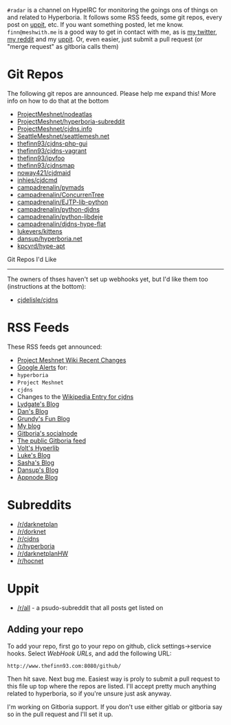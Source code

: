 `#radar` is a channel on HypeIRC for monitoring the goings ons of things on and related to Hyperboria. It follows some RSS feeds, some git repos, every post on [uppit](http://uppit.us), etc. If you want something posted, let me know. `finn@meshwith.me` is a good way to get in contact with me, as is [my twitter](https://twitter.com/thefinn93), [my reddit](http://www.reddit.com/u/thefinn93) and my [uppit](http://uppit.us/u/thefinn93). Or, even easier, just submit a pull request (or "merge request" as gitboria calls them)

Git Repos
=======

The following git repos are announced. Please help me expand this! More info on how to do that at the bottom

* [ProjectMeshnet/nodeatlas](https://github.com/ProjectMeshnet/nodeatlas)
* [ProjectMeshnet/hyperboria-subreddit](https://github.com/ProjectMeshnet/hyperboria-subreddit)
* [ProjectMeshnet/cjdns.info](https://github.com/ProjectMeshnet/cjdns.info)
* [SeattleMeshnet/seattlemesh.net](https://github.com/seattlemeshnet/seattlemesh.net)
* [thefinn93/cjdns-php-gui](https://github.com/thefinn93/cjdns-php-gui)
* [thefinn93/cjdns-vagrant](https://github.com/thefinn93/cjdns-vagrant)
* [thefinn93/ipvfoo](https://github.com/thefinn93/ipvfoo)
* [thefinn93/cjdnsmap](https://github.com/thefinn93/cjdnsmap)
* [noway421/cjdmaid](https://github.com/noway421/cjdmaid)
* [inhies/cjdcmd](https://github.com/inhies/cjdcmd)
* [campadrenalin/pymads](https://github.com/campadrenalin/pymads)
* [campadrenalin/ConcurrenTree](https://github.com/campadrenalin/ConcurrenTree)
* [campadrenalin/EJTP-lib-python](https://github.com/campadrenalin/EJTP-lib-python)
* [campadrenalin/python-djdns](https://github.com/campadrenalin/python-djdns)
* [campadrenalin/python-libdeje](https://github.com/campadrenalin/python-libdeje)
* [campadrenalin/djdns-hype-flat](https://github.com/campadrenalin/djdns-hype-flat)
* [lukevers/kittens](https://github.com/lukevers/kittens)
* [dansup/hyperboria.net](https://github.com/dansup/hyperboria.net)
* [kpcyrd/hype-apt](https://github.com/kpcyrd/hype-apt)

Git Repos I'd Like

-----
The owners of thses haven't set up webhooks yet, but I'd like them too (instructions at the bottom):

* [cjdelisle/cjdns](https://github.com/cjdelisle/cjdns)

RSS Feeds
======

These RSS feeds get announced:

* [Project Meshnet Wiki Recent Changes](https://wiki.projectmeshnet.org/Special:RecentChanges)
* [Google Alerts](https://www.google.com/alerts) for:
 * `hyperboria`
 * `Project Meshnet`
 * `cjdns`
* Changes to the [Wikipedia Entry for cjdns](https://en.wikipedia.org/wiki/Cjdns)
* [Lydgate's Blog](http://lydgate.hypebox.net)
* [Dan's Blog](https://meshwith.me/blog)
* [Grundy's Fun Blog](http://grundy.hypebox.net)
* [My blog](http://hyperboria.thefinn93.com)
* [Gitboria's socialnode](http://socialno.de/gitboria)
* [The public Gitboria feed](http://gitboria.com/dashboard)
* [Volt's Hyperlib](http://[fc7b:ce4a:f655:f634:792b:5924:29c4:60fa]/)
* [Luke's Blog](https://blog.lukevers.com)
* [Sasha's Blog](http://speedfulpanic.net)
* [Dansup's Blog](http://dansup.hypebox.net)
* [Appnode Blog](http://appno.de/blog)

Subreddits
======
* [/r/darknetplan](http://www.reddit.com/r/darknetplan)
* [/r/dorknet](http://www.reddit.com/r/dorknet)
* [/r/cjdns](http://www.reddit.com/r/cjdns)
* [/r/hyperboria](http://www.reddit.com/r/hyperboria)
* [/r/darknetplanHW](http://www.reddit.com/r/darknetplanHW)
* [/r/hocnet](http://www.reddit.com/r/hocnet)

Uppit
=====
* [/r/all](http://uppit.us/r/all) - a psudo-subreddit that all posts get listed on


Adding your repo
----------------
To add your repo, first go to your repo on github, click settings->service hooks.
Select *WebHook URLs*, and add the following URL:

`http://www.thefinn93.com:8080/github/`

Then hit save. Next bug me. Easiest way is proly to submit a pull request to this
file up top where the repos are listed. I'll accept pretty much anything related
to hyperboria, so if you're unsure just ask anyway.

I'm working on Gitboria support. If you don't use either gitlab or gitboria say so in
the pull request and I'll set it up.
